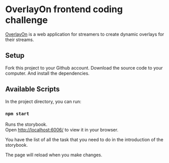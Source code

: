 # OverlayOn frontend coding challenge

[OverlayOn](https://overlayon.com) is a web application for streamers to create dynamic overlays for their streams.

## Setup

Fork this project to your Github account. Download the source code to your computer. And install the dependencies.

## Available Scripts

In the project directory, you can run:

### `npm start`

Runs the storybook.\
Open [http://localhost:6006/](http://localhost:6006/) to view it in your browser.

You have the list of all the task that you need to do in the introduction of the storybook.

The page will reload when you make changes.
